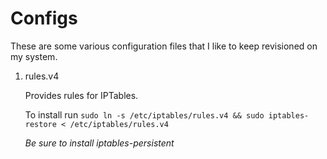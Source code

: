 # Configs

These are some various configuration files that I like to keep revisioned on my system.

1. rules.v4

    Provides rules for IPTables.

    To install run ```sudo ln -s /etc/iptables/rules.v4 && sudo iptables-restore < /etc/iptables/rules.v4```

    *Be sure to install iptables-persistent*
